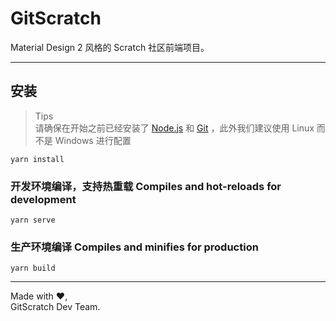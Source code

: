 # GitScratch

Material Design 2 风格的 Scratch 社区前端项目。

***

## 安装


> Tips  
> 请确保在开始之前已经安装了 [Node.js](https:////www.nodejs.org) 和 [Git](https://git-scm.com/) ，此外我们建议使用 Linux 而不是 Windows 进行配置


```
yarn install
```

### 开发环境编译，支持热重载 Compiles and hot-reloads for development
```
yarn serve
```

### 生产环境编译 Compiles and minifies for production
```
yarn build
```


***

Made with ❤️,  
GitScratch Dev Team.
